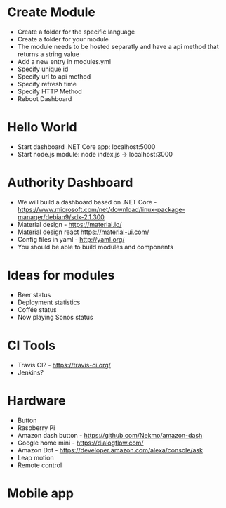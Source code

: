 # Create Module
* Create a folder for the specific language
* Create a folder for your module
* The module needs to be hosted separatly and have a api method that returns a string value
* Add a new entry in modules.yml
* Specify unique id
* Specify url to api method
* Specify refresh time
* Specify HTTP Method
* Reboot Dashboard


# Hello World
* Start dashboard .NET Core app: localhost:5000
* Start node.js module: node index.js -> localhost:3000

# Authority Dashboard
* We will build a dashboard based on .NET Core - https://www.microsoft.com/net/download/linux-package-manager/debian9/sdk-2.1.300
* Material design - https://material.io/
* Material design react https://material-ui.com/
* Config files in yaml - http://yaml.org/ 
* You should be able to build modules and components

# Ideas for modules
* Beer status
* Deployment statistics
* Coffée status
* Now playing Sonos status

# CI Tools
* Travis CI? - https://travis-ci.org/
* Jenkins?

# Hardware
* Button
* Raspberry Pi
* Amazon dash button - https://github.com/Nekmo/amazon-dash
* Google home mini - https://dialogflow.com/
* Amazon Dot - https://developer.amazon.com/alexa/console/ask
* Leap motion
* Remote control

# Mobile app


